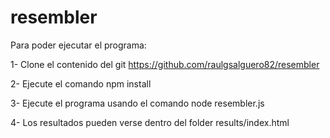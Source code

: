 # resembler
Para poder ejecutar el programa:

1- Clone el contenido del git
https://github.com/raulgsalguero82/resembler

2- Ejecute el comando 
npm install

3- Ejecute el programa usando el comando
node resembler.js

4- Los resultados pueden verse dentro del folder results/index.html
